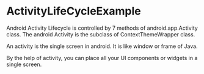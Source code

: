 # ActivityLifeCycleExample
Android Activity Lifecycle is controlled by 7 methods of android.app.Activity class. The android Activity is the subclass of ContextThemeWrapper class.

An activity is the single screen in android. It is like window or frame of Java.

By the help of activity, you can place all your UI components or widgets in a single screen.

